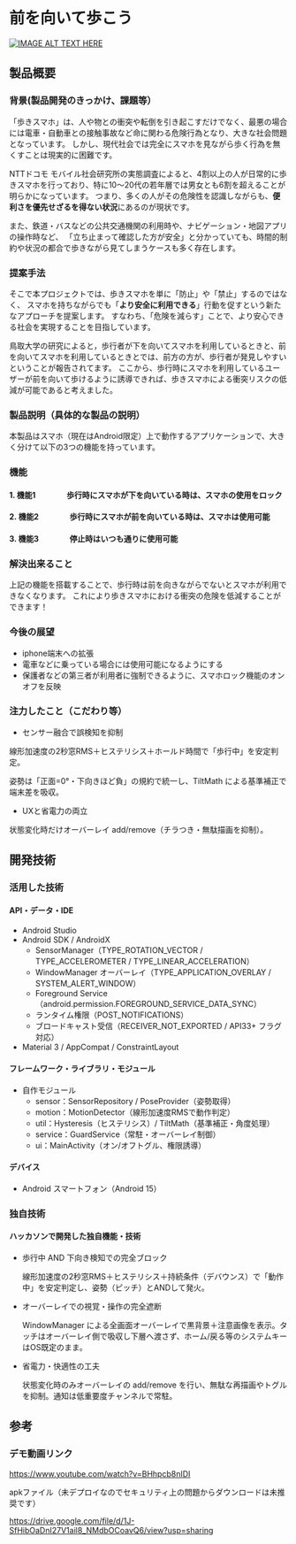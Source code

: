 # 前を向いて歩こう

[![IMAGE ALT TEXT HERE](https://jphacks.com/wp-content/uploads/2025/05/JPHACKS2025_ogp.jpg)](https://www.youtube.com/watch?v=lA9EluZugD8)

## 製品概要
### 背景(製品開発のきっかけ、課題等）
「歩きスマホ」は、人や物との衝突や転倒を引き起こすだけでなく、最悪の場合には電車・自動車との接触事故など命に関わる危険行為となり、大きな社会問題となっています。
しかし、現代社会では完全にスマホを見ながら歩く行為を無くすことは現実的に困難です。

NTTドコモ モバイル社会研究所の実態調査によると、4割以上の人が日常的に歩きスマホを行っており、特に10〜20代の若年層では男女とも6割を超えることが明らかになっています。
つまり、多くの人がその危険性を認識しながらも、**便利さを優先せざるを得ない状況**にあるのが現状です。

また、鉄道・バスなどの公共交通機関の利用時や、ナビゲーション・地図アプリの操作時など、
「立ち止まって確認した方が安全」と分かっていても、時間的制約や状況の都合で歩きながら見てしまうケースも多く存在します。


### 提案手法
そこで本プロジェクトでは、歩きスマホを単に「防止」や「禁止」するのではなく、
スマホを持ちながらでも「**より安全に利用できる**」行動を促すという新たなアプローチを提案します。
すなわち、「危険を減らす」ことで、より安心できる社会を実現することを目指しています。

鳥取大学の研究によると，歩行者が下を向いてスマホを利用しているときと、前を向いてスマホを利用しているときとでは、前方の方が、歩行者が発見しやすいということが報告されてます。
ここから、歩行時にスマホを利用しているユーザーが前を向いて歩けるように誘導できれば、歩きスマホによる衝突リスクの低減が可能であると考えました。
### 製品説明（具体的な製品の説明）
本製品はスマホ（現在はAndroid限定）上で動作するアプリケーションで、大きく分けて以下の3つの機能を持っています。
### 機能
#### 1. 機能1　　　　歩行時にスマホが下を向いている時は、スマホの使用をロック
#### 2. 機能2　　　　歩行時にスマホが前を向いている時は、スマホは使用可能
#### 3. 機能3　　　　停止時はいつも通りに使用可能

### 解決出来ること
上記の機能を搭載することで、歩行時は前を向きながらでないとスマホが利用できなくなります。
これにより歩きスマホにおける衝突の危険を低減することができます！
### 今後の展望
* iphone端末への拡張
* 電車などに乗っている場合には使用可能になるようにする
* 保護者などの第三者が利用者に強制できるように、スマホロック機能のオンオフを反映
### 注力したこと（こだわり等）
* センサー融合で誤検知を抑制

 線形加速度の2秒窓RMS＋ヒステリシス＋ホールド時間で「歩行中」を安定判定。
 
 姿勢は「正面=0°・下向きほど負」の規約で統一し、TiltMath による基準補正で端末差を吸収。
* UXと省電力の両立

 状態変化時だけオーバーレイ add/remove（チラつき・無駄描画を抑制）。

## 開発技術
### 活用した技術
#### API・データ・IDE
* Android Studio
* Android SDK / AndroidX
  * SensorManager（TYPE_ROTATION_VECTOR / TYPE_ACCELEROMETER / TYPE_LINEAR_ACCELERATION）
  * WindowManager オーバーレイ（TYPE_APPLICATION_OVERLAY / SYSTEM_ALERT_WINDOW）
  * Foreground Service（android.permission.FOREGROUND_SERVICE_DATA_SYNC）
  * ランタイム権限（POST_NOTIFICATIONS）
  * ブロードキャスト受信（RECEIVER_NOT_EXPORTED / API33+ フラグ対応）
* Material 3 / AppCompat / ConstraintLayout

#### フレームワーク・ライブラリ・モジュール
* 自作モジュール
  * sensor：SensorRepository / PoseProvider（姿勢取得）
  * motion：MotionDetector（線形加速度RMSで動作判定）
  * util：Hysteresis（ヒステリシス）/ TiltMath（基準補正・角度処理）
  * service：GuardService（常駐・オーバーレイ制御）
  * ui：MainActivity（オン/オフトグル、権限誘導）

#### デバイス
* Android スマートフォン（Android 15）

### 独自技術
#### ハッカソンで開発した独自機能・技術
* 歩行中 AND 下向き検知での完全ブロック

  線形加速度の2秒窓RMS＋ヒステリシス＋持続条件（デバウンス）で「動作中」を安定判定し、姿勢（ピッチ）とANDして発火。
* オーバーレイでの視覚・操作の完全遮断

  WindowManager による全画面オーバーレイで黒背景＋注意画像を表示。タッチはオーバーレイ側で吸収し下層へ渡さず、ホーム/戻る等のシステムキーはOS既定のまま。
* 省電力・快適性の工夫

  状態変化時のみオーバーレイの add/remove を行い、無駄な再描画やトグルを抑制。通知は低重要度チャンネルで常駐。

## 参考
### デモ動画リンク

https://www.youtube.com/watch?v=BHhpcb8nIDI

apkファイル（未デプロイなのでセキュリティ上の問題からダウンロードは未推奨です）

https://drive.google.com/file/d/1J-SfHibOaDnI27V1ail8_NMdbOCoavQ6/view?usp=sharing
